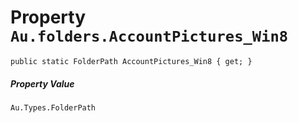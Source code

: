 # Property `Au.folders.AccountPictures_Win8`

```
public static FolderPath AccountPictures_Win8 { get; }
```

##### Property Value

`Au.Types.FolderPath`